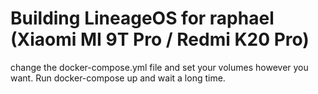 # Building LineageOS for raphael (Xiaomi MI 9T Pro / Redmi K20 Pro)

change the docker-compose.yml file and set your volumes however you want. Run docker-compose up and wait a long time.
